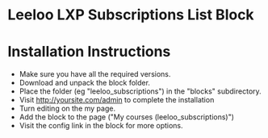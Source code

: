 # Leeloo LXP Subscriptions List Block

Installation Instructions
=========================

* Make sure you have all the required versions.
* Download and unpack the block folder.
* Place the folder (eg "leeloo_subscriptions") in the "blocks" subdirectory.
* Visit http://yoursite.com/admin to complete the installation
* Turn editing on the my page.
* Add the block to the page ("My courses (leeloo_subscriptions)")
* Visit the config link in the block for more options.